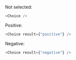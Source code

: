 Not selected:
```js
<Choice />
```

Positive:
```js
<Choice result={"positive"} />
```

Negative:
```js
<Choice result={"negative"} />
```
